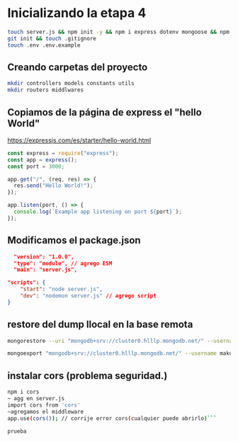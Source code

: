 # Inicializando la etapa 4

```sh
touch server.js && npm init -y && npm i express dotenv mongoose && npm i nodemon -D
git init && touch .gitignore
touch .env .env.example
```

## Creando carpetas del proyecto

```sh
mkdir controllers models constants utils
mkdir routers middlwares
```

## Copiamos de la página de express el "hello World"

<https://expressjs.com/es/starter/hello-world.html>

```js
const express = require("express");
const app = express();
const port = 3000;

app.get("/", (req, res) => {
  res.send("Hello World!");
});

app.listen(port, () => {
  console.log(`Example app listening on port ${port}`);
});
```

## Modificamos el package.json

```json
  "version": "1.0.0",
  "type": "module", // agrego ESM
  "main": "server.js",
```

```json
"scripts": {
    "start": "node server.js",
    "dev": "nodemon server.js" // agrego script
}
```

## restore del dump llocal en la base remota
```sh
mongorestore --uri "mongodb+srv://cluster0.hlllp.mongodb.net/" --username makuserrano --nsInclude integrador_etapa_4.* dump

mongoexport "mongodb+srv://cluster0.hlllp.mongodb.net/" --username makuserrano --db bc_bootcamp
```


## instalar cors (problema seguridad.)
```sh
npm i cors
~ agg en server.js
import cors from 'cors'
~agregamos el middleware
app.use(cors()); // corrije error cors(cualquier puede abrirlo)```

prueba